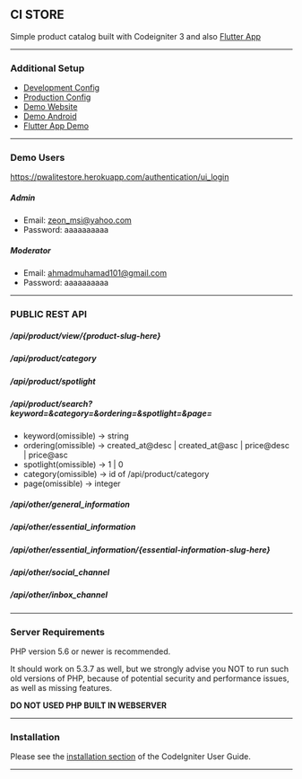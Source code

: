 ## CI STORE
Simple product catalog built with Codeigniter 3 and also [Flutter App](https://github.com/arma7x/ci_store/tree/master/litestore)

*******************

### Additional Setup 

- [Development Config](https://github.com/arma7x/ci_store/blob/master/application/config/development/config.php#L4-L9)
- [Production Config](https://github.com/arma7x/ci_store/blob/master/application/config/development/config.php#L4-L9)
- [Demo Website](https://pwalitestore.herokuapp.com/)
- [Demo Android](https://play.google.com/store/apps/details?id=com.arma7x.litestore/)
- [Flutter App Demo](https://youtu.be/Y24RRfi0fGM)

*******************

### Demo Users

https://pwalitestore.herokuapp.com/authentication/ui_login

##### Admin
- Email: zeon_msi@yahoo.com
- Password: aaaaaaaaaa

##### Moderator
- Email: ahmadmuhamad101@gmail.com
- Password: aaaaaaaaaa

*******************

### PUBLIC REST API

##### /api/product/view/{product-slug-here}
##### /api/product/category
##### /api/product/spotlight
##### /api/product/search?keyword=&category=&ordering=&spotlight=&page=
- keyword(omissible) -> string
- ordering(omissible) -> created_at@desc | created_at@asc | price@desc | price@asc
- spotlight(omissible) -> 1 | 0
- category(omissible) -> id of /api/product/category
- page(omissible) -> integer

##### /api/other/general_information
##### /api/other/essential_information
##### /api/other/essential_information/{essential-information-slug-here}
##### /api/other/social_channel
##### /api/other/inbox_channel

*******************

### Server Requirements

PHP version 5.6 or newer is recommended.

It should work on 5.3.7 as well, but we strongly advise you NOT to run
such old versions of PHP, because of potential security and performance
issues, as well as missing features.

**DO NOT USED PHP BUILT IN WEBSERVER**

************

### Installation

Please see the [installation section](https://codeigniter.com/user_guide/installation/index.html)
of the CodeIgniter User Guide.
************
